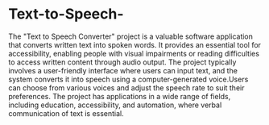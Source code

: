 # Text-to-Speech-
The "Text to Speech Converter" project is a valuable software application that converts written text into spoken words. It provides an essential tool for accessibility, enabling people with visual impairments or reading difficulties to access written content through audio output. The project typically involves a user-friendly interface where users can input text, and the system converts it into speech using a computer-generated voice.Users can choose from various voices and adjust the speech rate to suit their preferences. The project has applications in a wide range of fields, including education, accessibility, and automation, where verbal communication of text is essential. 
